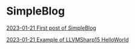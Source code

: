 # SimpleBlog

[2023-01-21 First post of SimpleBlog](post\2023-01-21-First-post-of-SimpleBlog.md)

[2023-01-21 Example of LLVMSharp15 HelloWorld](post\2023-01-21-Example-of-LLVMSharp15-HelloWorld.md)

